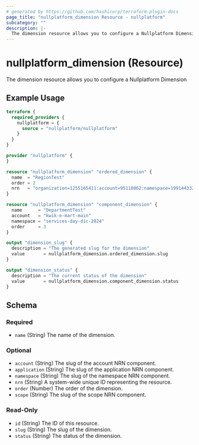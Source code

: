 ```yaml
---
# generated by https://github.com/hashicorp/terraform-plugin-docs
page_title: "nullplatform_dimension Resource - nullplatform"
subcategory: ""
description: |-
  The dimension resource allows you to configure a Nullplatform Dimension
---
```


# nullplatform_dimension (Resource)

The dimension resource allows you to configure a Nullplatform Dimension

## Example Usage

```terraform
terraform {
  required_providers {
    nullplatform = {
      source = "nullplatform/nullplatform"
    }
  }
}

provider "nullplatform" {
}

resource "nullplatform_dimension" "ordered_dimension" {
  name  = "RegionTest"
  order = 2
  nrn   = "organization=1255165411:account=95118862:namespace=1991443329:application=213260358"
}

resource "nullplatform_dimension" "component_dimension" {
  name      = "DepartmentTest"
  account   = "kwik-e-mart-main"
  namespace = "services-day-dic-2024"
  order     = 3
}

output "dimension_slug" {
  description = "The generated slug for the dimension"
  value       = nullplatform_dimension.ordered_dimension.slug
}

output "dimension_status" {
  description = "The current status of the dimension"
  value       = nullplatform_dimension.component_dimension.status
}
```

<!-- schema generated by tfplugindocs -->
## Schema

### Required

- `name` (String) The name of the dimension.

### Optional

- `account` (String) The slug of the account NRN component.
- `application` (String) The slug of the application NRN component.
- `namespace` (String) The slug of the namespace NRN component.
- `nrn` (String) A system-wide unique ID representing the resource.
- `order` (Number) The order of the dimension.
- `scope` (String) The slug of the scope NRN component.

### Read-Only

- `id` (String) The ID of this resource.
- `slug` (String) The slug of the dimension.
- `status` (String) The status of the dimension.
